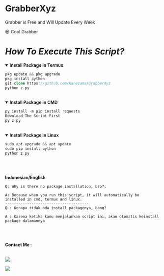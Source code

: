 # GrabberXyz
Grabber is Free and Will Update Every Week 

😎 Cool Grabber

# *How To Execute This Script?*

<details open>
<summary><strong> Install Package in Termux </strong></summary>

```php
pkg update && pkg upgrade
pkg install python
git clone https://github.com/Kanezama/GrabberXyz
python z.py
```
<br>

<details open>
  <summary><strong> Install Package in CMD </strong></summary>
  
```php
py install -m pip install requests
Download The Script First
py z.py
```
<br>
<details open>
  <summary><strong> Install Package in Linux </strong></summary>
  
```php
sudo apt upgrade && apt update
sudo pip install python
python z.py
```

<br><br>

<summary><strong> Indonesian/English </strong></summary>

```
Q: Why is there no package installation, bro?,

A: Because when you run this script, it will automatically be installed in cmd, termux and linux.
--------------------------------------
Q : Kenapa tidak ada install packagenya, bang?

A : Karena ketika kamu menjalankan script ini, akan otomatis keinstall package dalamannya
```

<br><br>
<summary><strong> Contact Me : </strong></summary>
<br>

[![](https://img.shields.io/static/v1?logo=whatsapp&label=Contact%20Me&message=Kanezama&color=red)](wa.me/+6285695450203)

[![](https://img.shields.io/static/v1?logo=telegram&label=Contact%20Me&message=TitanSi_KangWebShell&color=red)](t.me/TitanSi_KangWebShell)

